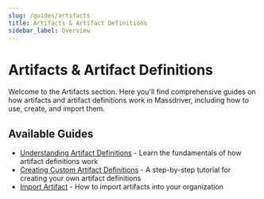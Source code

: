 ```yaml
---
slug: /guides/artifacts
title: Artifacts & Artifact Definitions
sidebar_label: Overview
---
```


# Artifacts & Artifact Definitions

Welcome to the Artifacts section. Here you'll find comprehensive guides on how artifacts and artifact definitions work in Massdriver, including how to use, create, and import them.

## Available Guides

- [Understanding Artifact Definitions](./understanding-artifact-definitions.md) - Learn the fundamentals of how artifact definitions work
- [Creating Custom Artifact Definitions](./custom-artifact-definition.md) - A step-by-step tutorial for creating your own artifact definitions
- [Import Artifact](./import-artifact.md) - How to import artifacts into your organization
